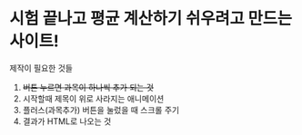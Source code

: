 # 시험 끝나고 평균 계산하기 쉬우려고 만드는 사이트!

제작이 필요한 것들

1. ~~버튼 누르면 과목이 하나씩 추가 되는 것~~
2. 시작할때 제목이 위로 사라지는 애니메이션
3. 플러스(과목추가) 버튼을 눌렀을 때 스크롤 주기
4. 결과가 HTML로 나오는 것
